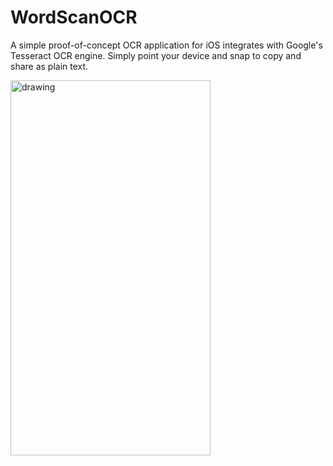 # WordScanOCR

A simple proof-of-concept OCR application for iOS integrates with Google's Tesseract OCR engine.
Simply point your device and snap to copy and share as plain text.

<img src="/Screenrecording/Screenrecording.gif" alt="drawing" width="320" height="600"/>
